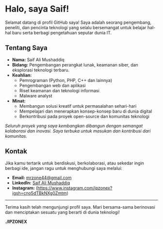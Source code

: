 # Halo, saya Saif!

Selamat datang di profil GitHub saya! Saya adalah seorang pengembang, peneliti, dan pencinta teknologi yang selalu bersemangat untuk belajar hal-hal baru serta berbagi pengetahuan seputar dunia IT.

## Tentang Saya

- **Nama:** Saif Ali Mushaddiq
- **Bidang:** Pengembangan perangkat lunak, keamanan siber, dan eksplorasi teknologi terbaru.
- **Keahlian:**  
  - Pemrograman (Python, PHP, C++ dan lainnya)
  - Pengembangan web dan aplikasi
  - Riset keamanan dan teknologi informasi
  - Malware analyst
- **Minat:**  
  - Membangun solusi kreatif untuk permasalahan sehari-hari  
  - Mempelajari dan menerapkan konsep-konsep baru di dunia digital  
  - Berkontribusi pada proyek open-source dan komunitas teknologi

_Seluruh proyek yang saya kembangkan dibangun dengan semangat kolaborasi dan inovasi. Saya terbuka untuk masukan dan kontribusi dari komunitas._

## Kontak

Jika kamu tertarik untuk berdiskusi, berkolaborasi, atau sekedar ingin berbagi ide, jangan ragu untuk menghubungi saya melalui:

- **Email:** mrzone44@gmail.com
- **LinkedIn:** [Saif Ali Mushaddiq](#https://www.linkedin.com/in/saif-ali-mushaddiq-681b32310)
- **Instagram:** (https://www.instagram.com/ipzonex?igsh=cno5dTBkNXg0Zmtm)

---

Terima kasih telah mengunjungi profil saya. Mari bersama-sama berinovasi dan menciptakan sesuatu yang berarti di dunia teknologi!

**./IPZONEX**
